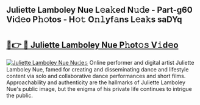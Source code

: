 ## Juliette Lamboley Nue L𝚎a𝚔ed N𝚞𝚍e - Part-g60 Vi𝚍𝚎o P𝚑𝚘tos - H𝚘𝚝 O𝚗𝚕yf𝚊ns L𝚎a𝚔s saDYq

# <h2><a href="http://kf2xj8.oniu.top/?m=Juliette+Lamboley+Nue">🔗👉 🔴 Juliette Lamboley Nue P𝚑ot𝚘𝚜 V𝚒d𝚎o</a></h2>

[![Juliette Lamboley Nue Nu𝚍e𝚜](https://i.imgur.com/0qMVB7G.gif)](http://kf2xj8.oniu.top/?m=Juliette+Lamboley+Nue)
Online performer and digital artist Juliette Lamboley Nue, famed for creating and disseminating dance and lifestyle content via solo and collaborative dance performances and short films. Approachability and authenticity are the hallmarks of Juliette Lamboley Nue's public image, but the enigma of his private life continues to intrigue the public.  
